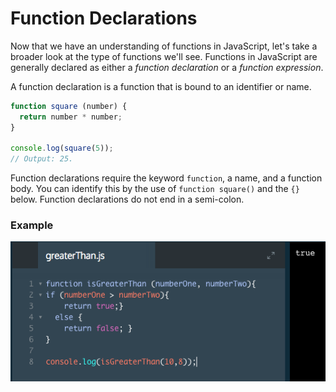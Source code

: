 # Function Declarations

Now that we have an understanding of functions in JavaScript, let's take a broader look at the type of functions we'll see. Functions in JavaScript are generally declared as either a *function declaration* or a *function expression*.

A function declaration is a function that is bound to an identifier or name.

```js
function square (number) {
  return number * number; 
}

console.log(square(5));
// Output: 25.
```
Function declarations require the keyword `function`, a name, and a function body. You can identify this by the use of `function square()` and the `{}` below. Function declarations do not end in a semi-colon.

### Example

![function-declarations](../function-declarations.png)

